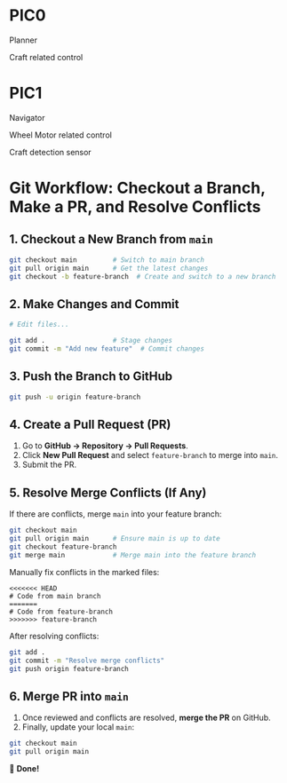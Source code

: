 # PIC0

Planner

Craft related control


# PIC1

Navigator

Wheel Motor related control

Craft detection sensor


# Git Workflow: Checkout a Branch, Make a PR, and Resolve Conflicts

## 1. Checkout a New Branch from `main`
```sh
git checkout main         # Switch to main branch
git pull origin main      # Get the latest changes
git checkout -b feature-branch  # Create and switch to a new branch
```

## 2. Make Changes and Commit
```sh
# Edit files...

git add .                 # Stage changes
git commit -m "Add new feature"  # Commit changes
```

## 3. Push the Branch to GitHub
```sh
git push -u origin feature-branch
```

## 4. Create a Pull Request (PR)
1. Go to **GitHub → Repository → Pull Requests**.
2. Click **New Pull Request** and select `feature-branch` to merge into `main`.
3. Submit the PR.

## 5. Resolve Merge Conflicts (If Any)
If there are conflicts, merge `main` into your feature branch:
```sh
git checkout main
git pull origin main      # Ensure main is up to date
git checkout feature-branch
git merge main            # Merge main into the feature branch
```
Manually fix conflicts in the marked files:
```
<<<<<<< HEAD
# Code from main branch
=======
# Code from feature-branch
>>>>>>> feature-branch
```
After resolving conflicts:
```sh
git add .
git commit -m "Resolve merge conflicts"
git push origin feature-branch
```

## 6. Merge PR into `main`
1. Once reviewed and conflicts are resolved, **merge the PR** on GitHub.
2. Finally, update your local `main`:
```sh
git checkout main
git pull origin main
```

🚀 **Done!**
